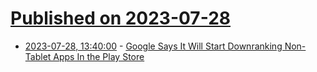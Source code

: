 # [Published on 2023-07-28](index.md)

* [2023-07-28, 13:40:00](https://tech.slashdot.org/story/23/07/27/2234207/google-says-it-will-start-downranking-non-tablet-apps-in-the-play-store?utm_source=rss1.0mainlinkanon&utm_medium=feed) - [Google Says It Will Start Downranking Non-Tablet Apps In the Play Store](https://tech.slashdot.org/story/23/07/27/2234207/google-says-it-will-start-downranking-non-tablet-apps-in-the-play-store?utm_source=rss1.0mainlinkanon&utm_medium=feed)
